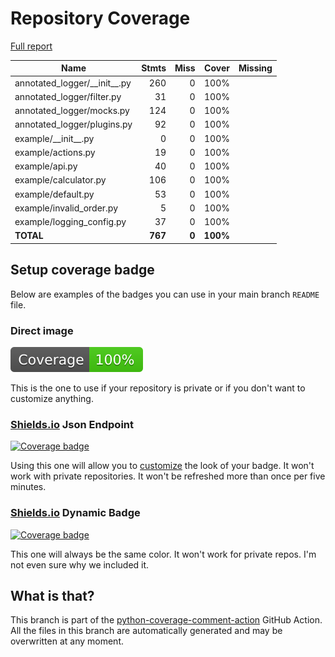 # Repository Coverage

[Full report](https://htmlpreview.github.io/?https://github.com/github/annotated-logger/blob/python-coverage-comment-action-data/htmlcov/index.html)

| Name                              |    Stmts |     Miss |    Cover |   Missing |
|---------------------------------- | -------: | -------: | -------: | --------: |
| annotated\_logger/\_\_init\_\_.py |      260 |        0 |     100% |           |
| annotated\_logger/filter.py       |       31 |        0 |     100% |           |
| annotated\_logger/mocks.py        |      124 |        0 |     100% |           |
| annotated\_logger/plugins.py      |       92 |        0 |     100% |           |
| example/\_\_init\_\_.py           |        0 |        0 |     100% |           |
| example/actions.py                |       19 |        0 |     100% |           |
| example/api.py                    |       40 |        0 |     100% |           |
| example/calculator.py             |      106 |        0 |     100% |           |
| example/default.py                |       53 |        0 |     100% |           |
| example/invalid\_order.py         |        5 |        0 |     100% |           |
| example/logging\_config.py        |       37 |        0 |     100% |           |
|                         **TOTAL** |  **767** |    **0** | **100%** |           |


## Setup coverage badge

Below are examples of the badges you can use in your main branch `README` file.

### Direct image

[![Coverage badge](https://raw.githubusercontent.com/github/annotated-logger/python-coverage-comment-action-data/badge.svg)](https://htmlpreview.github.io/?https://github.com/github/annotated-logger/blob/python-coverage-comment-action-data/htmlcov/index.html)

This is the one to use if your repository is private or if you don't want to customize anything.

### [Shields.io](https://shields.io) Json Endpoint

[![Coverage badge](https://img.shields.io/endpoint?url=https://raw.githubusercontent.com/github/annotated-logger/python-coverage-comment-action-data/endpoint.json)](https://htmlpreview.github.io/?https://github.com/github/annotated-logger/blob/python-coverage-comment-action-data/htmlcov/index.html)

Using this one will allow you to [customize](https://shields.io/endpoint) the look of your badge.
It won't work with private repositories. It won't be refreshed more than once per five minutes.

### [Shields.io](https://shields.io) Dynamic Badge

[![Coverage badge](https://img.shields.io/badge/dynamic/json?color=brightgreen&label=coverage&query=%24.message&url=https%3A%2F%2Fraw.githubusercontent.com%2Fgithub%2Fannotated-logger%2Fpython-coverage-comment-action-data%2Fendpoint.json)](https://htmlpreview.github.io/?https://github.com/github/annotated-logger/blob/python-coverage-comment-action-data/htmlcov/index.html)

This one will always be the same color. It won't work for private repos. I'm not even sure why we included it.

## What is that?

This branch is part of the
[python-coverage-comment-action](https://github.com/marketplace/actions/python-coverage-comment)
GitHub Action. All the files in this branch are automatically generated and may be
overwritten at any moment.
